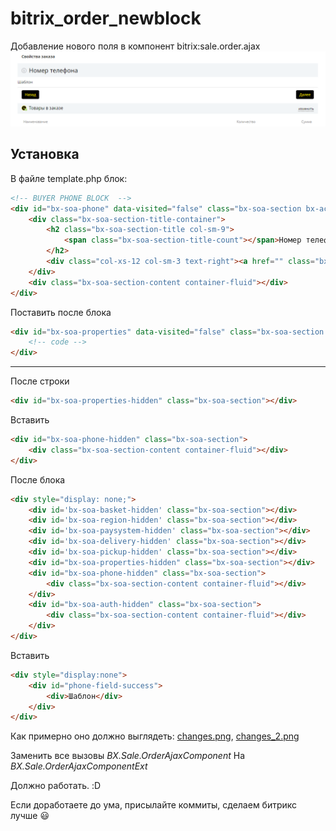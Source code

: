 # bitrix_order_newblock
Добавление нового поля в компонент bitrix:sale.order.ajax
[![](https://raw.githubusercontent.com/MashinaMashina/bitrix_order_newblock/master/README_IMG/result.png)](https://raw.githubusercontent.com/MashinaMashina/bitrix_order_newblock/master/README_IMG/result.png)
## Установка
В файле template.php блок:
```html
<!-- BUYER PHONE BLOCK	-->
<div id="bx-soa-phone" data-visited="false" class="bx-soa-section bx-active">
	<div class="bx-soa-section-title-container">
		<h2 class="bx-soa-section-title col-sm-9">
			<span class="bx-soa-section-title-count"></span>Номер телефона
		</h2>
		<div class="col-xs-12 col-sm-3 text-right"><a href="" class="bx-soa-editstep">Изменить</a></div>
	</div>
	<div class="bx-soa-section-content container-fluid"></div>
</div>
```
Поставить после блока
```html
<div id="bx-soa-properties" data-visited="false" class="bx-soa-section bx-active">
	<!-- code -->
</div>
```

------------


После строки
```html
<div id="bx-soa-properties-hidden" class="bx-soa-section"></div>
```

Вставить
```html
<div id="bx-soa-phone-hidden" class="bx-soa-section">
	<div class="bx-soa-section-content container-fluid"></div>
</div>
```

После блока
```html
<div style="display: none;">
	<div id='bx-soa-basket-hidden' class="bx-soa-section"></div>
	<div id='bx-soa-region-hidden' class="bx-soa-section"></div>
	<div id='bx-soa-paysystem-hidden' class="bx-soa-section"></div>
	<div id='bx-soa-delivery-hidden' class="bx-soa-section"></div>
	<div id='bx-soa-pickup-hidden' class="bx-soa-section"></div>
	<div id="bx-soa-properties-hidden" class="bx-soa-section"></div>
	<div id="bx-soa-phone-hidden" class="bx-soa-section">
		<div class="bx-soa-section-content container-fluid"></div>
	</div>
	<div id="bx-soa-auth-hidden" class="bx-soa-section">
		<div class="bx-soa-section-content container-fluid"></div>
	</div>
</div>
```

Вставить
```html
<div style="display:none">
	<div id="phone-field-success">
		<div>Шаблон</div>
	</div>
</div>
```
Как примерно оно должно выглядеть:
[changes.png](https://github.com/MashinaMashina/bitrix_order_newblock/blob/master/README_IMG/changes.png "changes.png"), [changes_2.png](https://github.com/MashinaMashina/bitrix_order_newblock/blob/master/README_IMG/changes_2.png "changes_2.png")

Заменить все вызовы
*BX.Sale.OrderAjaxComponent*
На
*BX.Sale.OrderAjaxComponentExt*

Должно работать. :D

Если доработаете до ума, присылайте коммиты, сделаем битрикс лучше :smiley:
